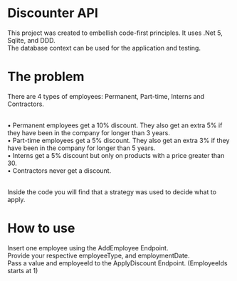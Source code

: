 # Discounter API
This project was created to embellish code-first principles. It uses .Net 5, Sqlite, and DDD. <br>
The database context can be used for the application and testing.

# The problem
There are 4 types of employees: Permanent, Part-time, Interns and Contractors. <br><br>

• Permanent employees get a 10% discount. They also get an extra 5% if they have been in the company for longer than 3 years.<br>
• Part-time employees get a 5% discount. They also get an extra 3% if they have been in the company for longer than 5 years.<br>
• Interns get a 5% discount but only on products with a price greater than 30.<br>
• Contractors never get a discount.<br><br>

Inside the code you will find that a strategy was used to decide what to apply.

# How to use
Insert one employee using the AddEmployee Endpoint.<br>
Provide your respective employeeType, and employmentDate.<br>
Pass a value and employeeId to the ApplyDiscount Endpoint. (EmployeeIds starts at 1)
